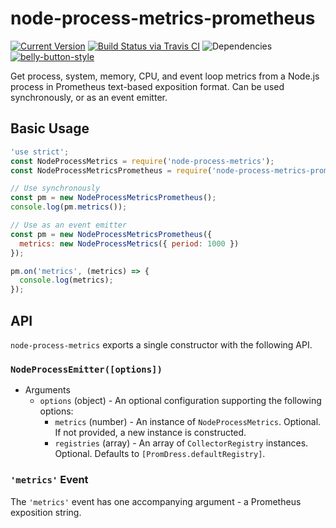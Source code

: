 # node-process-metrics-prometheus

[![Current Version](https://img.shields.io/npm/v/node-process-metrics-prometheus.svg)](https://www.npmjs.org/package/node-process-metrics-prometheus)
[![Build Status via Travis CI](https://travis-ci.org/cjihrig/node-process-metrics-prometheus.svg?branch=master)](https://travis-ci.org/cjihrig/node-process-metrics-prometheus)
![Dependencies](http://img.shields.io/david/cjihrig/node-process-metrics-prometheus.svg)
[![belly-button-style](https://img.shields.io/badge/eslint-bellybutton-4B32C3.svg)](https://github.com/cjihrig/belly-button)

Get process, system, memory, CPU, and event loop metrics from a Node.js process in Prometheus text-based exposition format. Can be used synchronously, or as an event emitter.

## Basic Usage

```javascript
'use strict';
const NodeProcessMetrics = require('node-process-metrics');
const NodeProcessMetricsPrometheus = require('node-process-metrics-prometheus');

// Use synchronously
const pm = new NodeProcessMetricsPrometheus();
console.log(pm.metrics());

// Use as an event emitter
const pm = new NodeProcessMetricsPrometheus({
  metrics: new NodeProcessMetrics({ period: 1000 })
});

pm.on('metrics', (metrics) => {
  console.log(metrics);
});
```

## API

`node-process-metrics` exports a single constructor with the following API.

### `NodeProcessEmitter([options])`

  - Arguments
    - `options` (object) - An optional configuration supporting the following options:
      - `metrics` (number) - An instance of `NodeProcessMetrics`. Optional. If not provided, a new instance is constructed.
      - `registries` (array) - An array of `CollectorRegistry` instances. Optional. Defaults to `[PromDress.defaultRegistry]`.

### `'metrics'` Event

The `'metrics'` event has one accompanying argument - a Prometheus exposition string.
